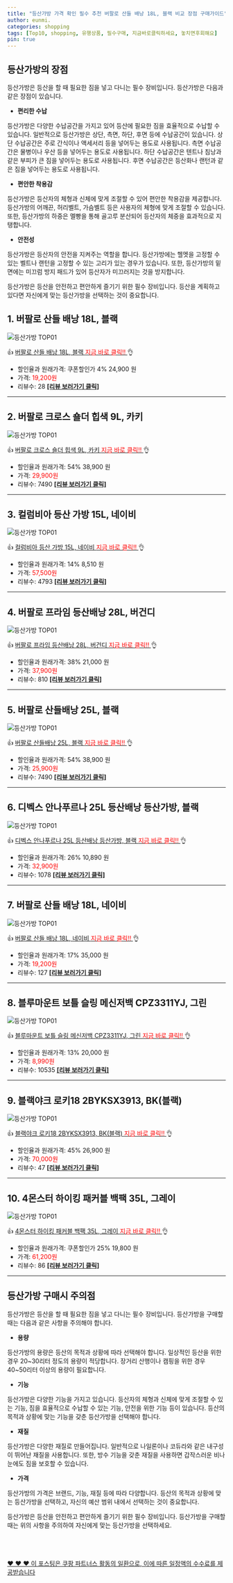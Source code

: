 ```yaml
---
title: "등산가방 가격 확인 필수 추천 버팔로 산들 배낭 18L, 블랙 비교 장점 구매가이드"
author: eunmi.
categories: shopping
tags: [Top10, shopping, 유행상품, 필수구매, 지금바로클릭하세요, 놓치면후회해요]
pin: true
---
```

## 등산가방의 장점

등산가방은 등산을 할 때 필요한 짐을 넣고 다니는 필수 장비입니다. 등산가방은 다음과 같은 장점이 있습니다.

* **편리한 수납**

등산가방은 다양한 수납공간을 가지고 있어 등산에 필요한 짐을 효율적으로 수납할 수 있습니다. 일반적으로 등산가방은 상단, 측면, 하단, 후면 등에 수납공간이 있습니다. 상단 수납공간은 주로 간식이나 액세서리 등을 넣어두는 용도로 사용됩니다. 측면 수납공간은 물병이나 우산 등을 넣어두는 용도로 사용됩니다. 하단 수납공간은 텐트나 침낭과 같은 부피가 큰 짐을 넣어두는 용도로 사용됩니다. 후면 수납공간은 등산화나 랜턴과 같은 짐을 넣어두는 용도로 사용됩니다.

* **편안한 착용감**

등산가방은 등산자의 체형과 신체에 맞게 조절할 수 있어 편안한 착용감을 제공합니다. 등산가방의 어깨끈, 허리벨트, 가슴벨트 등은 사용자의 체형에 맞게 조절할 수 있습니다. 또한, 등산가방의 하중은 멜빵을 통해 골고루 분산되어 등산자의 체중을 효과적으로 지탱합니다.

* **안전성**

등산가방은 등산자의 안전을 지켜주는 역할을 합니다. 등산가방에는 헬멧을 고정할 수 있는 벨트나 랜턴을 고정할 수 있는 고리가 있는 경우가 있습니다. 또한, 등산가방의 밑면에는 미끄럼 방지 패드가 있어 등산자가 미끄러지는 것을 방지합니다.

등산가방은 등산을 안전하고 편안하게 즐기기 위한 필수 장비입니다. 등산을 계획하고 있다면 자신에게 맞는 등산가방을 선택하는 것이 중요합니다.

   

## 1. 버팔로 산들 배낭 18L, 블랙

![등산가방 TOP01](https://thumbnail8.coupangcdn.com/thumbnails/remote/230x230ex/image/retail/images/2979344679073970-9b6495c7-5b80-42bf-af28-20ab00023a44.jpg)


👍 [버팔로 산들 배낭 18L, 블랙 <font color=red> 지금 바로 클릭!! </font> ](https://link.coupang.com/re/AFFSDP?lptag=AF3617701&subid=GithubCoopas&pageKey=6468020589&traceid=V0-153&itemId=14123160791&vendorItemId=5464500481) 👌 


- 할인율과 원래가격: 쿠폰할인가 4%  24,900   원
- 가격: <span style='color:red'>19,200원</span>
- 리뷰수: 28  [**[리뷰 보러가기 클릭]**](https://link.coupang.com/re/AFFSDP?lptag=AF3617701&subid=GithubCoopas&pageKey=6468020589&traceid=V0-153&itemId=14123160791&vendorItemId=5464500481)

---


   

## 2. 버팔로 크로스 숄더 힙색 9L, 카키

![등산가방 TOP01](https://thumbnail6.coupangcdn.com/thumbnails/remote/230x230ex/image/retail/images/2020/08/07/10/4/c7b20a0e-2108-46af-8f22-41baa560cdb2.jpg)


👍 [버팔로 크로스 숄더 힙색 9L, 카키 <font color=red> 지금 바로 클릭!! </font> ](https://link.coupang.com/re/AFFSDP?lptag=AF3617701&subid=GithubCoopas&pageKey=6446049322&traceid=V0-153&itemId=13973484955&vendorItemId=71261650428) 👌 


- 할인율과 원래가격: 54%  38,900   원
- 가격: <span style='color:red'>29,900원</span>
- 리뷰수: 7490  [**[리뷰 보러가기 클릭]**](https://link.coupang.com/re/AFFSDP?lptag=AF3617701&subid=GithubCoopas&pageKey=6446049322&traceid=V0-153&itemId=13973484955&vendorItemId=71261650428)

---


   

## 3. 컬럼비아 등산 가방 15L, 네이비

![등산가방 TOP01](https://thumbnail9.coupangcdn.com/thumbnails/remote/230x230ex/image/vendor_inventory/adf2/0d502641317238ad2dced7589cbad9932ef5b980c922725dc4c5e1ca4456.PNG)


👍 [컬럼비아 등산 가방 15L, 네이비 <font color=red> 지금 바로 클릭!! </font> ](https://link.coupang.com/re/AFFSDP?lptag=AF3617701&subid=GithubCoopas&pageKey=7558702634&traceid=V0-153&itemId=19908825334&vendorItemId=87004657295) 👌 


- 할인율과 원래가격: 14%  8,510   원
- 가격: <span style='color:red'>57,500원</span>
- 리뷰수: 4793  [**[리뷰 보러가기 클릭]**](https://link.coupang.com/re/AFFSDP?lptag=AF3617701&subid=GithubCoopas&pageKey=7558702634&traceid=V0-153&itemId=19908825334&vendorItemId=87004657295)

---


   

## 4. 버팔로 프라임 등산배낭 28L, 버건디

![등산가방 TOP01](https://thumbnail9.coupangcdn.com/thumbnails/remote/230x230ex/image/retail/images/6083102776365534-0ea54c18-81e5-44d7-ab30-561399829108.jpg)


👍 [버팔로 프라임 등산배낭 28L, 버건디 <font color=red> 지금 바로 클릭!! </font> ](https://link.coupang.com/re/AFFSDP?lptag=AF3617701&subid=GithubCoopas&pageKey=238348717&traceid=V0-153&itemId=755749053&vendorItemId=4908536976) 👌 


- 할인율과 원래가격: 38%  21,000   원
- 가격: <span style='color:red'>37,900원</span>
- 리뷰수: 810  [**[리뷰 보러가기 클릭]**](https://link.coupang.com/re/AFFSDP?lptag=AF3617701&subid=GithubCoopas&pageKey=238348717&traceid=V0-153&itemId=755749053&vendorItemId=4908536976)

---


   

## 5. 버팔로 산들배낭 25L, 블랙

![등산가방 TOP01](https://thumbnail7.coupangcdn.com/thumbnails/remote/230x230ex/image/retail/images/3832622716449432-9042d999-24f8-4055-a945-f6b2fd9a9483.jpg)


👍 [버팔로 산들배낭 25L, 블랙 <font color=red> 지금 바로 클릭!! </font> ](https://link.coupang.com/re/AFFSDP?lptag=AF3617701&subid=GithubCoopas&pageKey=4931623158&traceid=V0-153&itemId=6481528892&vendorItemId=73775809102) 👌 


- 할인율과 원래가격: 54%  38,900   원
- 가격: <span style='color:red'>25,900원</span>
- 리뷰수: 7490  [**[리뷰 보러가기 클릭]**](https://link.coupang.com/re/AFFSDP?lptag=AF3617701&subid=GithubCoopas&pageKey=4931623158&traceid=V0-153&itemId=6481528892&vendorItemId=73775809102)

---


   

## 6. 디벡스 안나푸르나 25L 등산배낭 등산가방, 블랙

![등산가방 TOP01](https://thumbnail8.coupangcdn.com/thumbnails/remote/230x230ex/image/vendor_inventory/dd4a/26c98a371a035583b2d78a63063bea60a287379a64e4fcbf3e347358232c.png)


👍 [디벡스 안나푸르나 25L 등산배낭 등산가방, 블랙 <font color=red> 지금 바로 클릭!! </font> ](https://link.coupang.com/re/AFFSDP?lptag=AF3617701&subid=GithubCoopas&pageKey=5408505944&traceid=V0-153&itemId=8125433938&vendorItemId=75413710225) 👌 


- 할인율과 원래가격: 26%  10,890   원
- 가격: <span style='color:red'>32,900원</span>
- 리뷰수: 1078  [**[리뷰 보러가기 클릭]**](https://link.coupang.com/re/AFFSDP?lptag=AF3617701&subid=GithubCoopas&pageKey=5408505944&traceid=V0-153&itemId=8125433938&vendorItemId=75413710225)

---


   

## 7. 버팔로 산들 배낭 18L, 네이비

![등산가방 TOP01](https://thumbnail6.coupangcdn.com/thumbnails/remote/230x230ex/image/retail/images/2019/10/15/17/5/8aa6f9a7-1eb7-4f03-924a-54eacfc66324.jpg)


👍 [버팔로 산들 배낭 18L, 네이비 <font color=red> 지금 바로 클릭!! </font> ](https://link.coupang.com/re/AFFSDP?lptag=AF3617701&subid=GithubCoopas&pageKey=6468020589&traceid=V0-153&itemId=14106524171&vendorItemId=5464500469) 👌 


- 할인율과 원래가격: 17%  35,000   원
- 가격: <span style='color:red'>19,200원</span>
- 리뷰수: 127  [**[리뷰 보러가기 클릭]**](https://link.coupang.com/re/AFFSDP?lptag=AF3617701&subid=GithubCoopas&pageKey=6468020589&traceid=V0-153&itemId=14106524171&vendorItemId=5464500469)

---


   

## 8. 블루마운트 보틀 슬링 메신저백 CPZ3311YJ, 그린

![등산가방 TOP01](https://thumbnail8.coupangcdn.com/thumbnails/remote/230x230ex/image/rs_quotation_api/bwcjfjlm/6e4835d459754b92af7e9bf33616fef9.jpg)


👍 [블루마운트 보틀 슬링 메신저백 CPZ3311YJ, 그린 <font color=red> 지금 바로 클릭!! </font> ](https://link.coupang.com/re/AFFSDP?lptag=AF3617701&subid=GithubCoopas&pageKey=5979720007&traceid=V0-153&itemId=10763634236&vendorItemId=78044134343) 👌 


- 할인율과 원래가격: 13%  20,000   원
- 가격: <span style='color:red'>8,990원</span>
- 리뷰수: 10535  [**[리뷰 보러가기 클릭]**](https://link.coupang.com/re/AFFSDP?lptag=AF3617701&subid=GithubCoopas&pageKey=5979720007&traceid=V0-153&itemId=10763634236&vendorItemId=78044134343)

---


   

## 9. 블랙야크 로키18 2BYKSX3913, BK(블랙)

![등산가방 TOP01](https://thumbnail9.coupangcdn.com/thumbnails/remote/230x230ex/image/vendor_inventory/9ef4/ceb86a0f7d726bb742f2df806e9b6f282ca2a70db2853f08815442da926c.png)


👍 [블랙야크 로키18 2BYKSX3913, BK(블랙) <font color=red> 지금 바로 클릭!! </font> ](https://link.coupang.com/re/AFFSDP?lptag=AF3617701&subid=GithubCoopas&pageKey=7185485030&traceid=V0-153&itemId=18130915260&vendorItemId=87555970859) 👌 


- 할인율과 원래가격: 45%  26,900   원
- 가격: <span style='color:red'>70,000원</span>
- 리뷰수: 47  [**[리뷰 보러가기 클릭]**](https://link.coupang.com/re/AFFSDP?lptag=AF3617701&subid=GithubCoopas&pageKey=7185485030&traceid=V0-153&itemId=18130915260&vendorItemId=87555970859)

---


   

## 10. 4몬스터 하이킹 패커블 백팩 35L, 그레이

![등산가방 TOP01](https://thumbnail7.coupangcdn.com/thumbnails/remote/230x230ex/image/retail/images/2023/10/25/11/5/4f466850-32ca-49a8-9d30-a7179a1a7d56.jpg)


👍 [4몬스터 하이킹 패커블 백팩 35L, 그레이 <font color=red> 지금 바로 클릭!! </font> ](https://link.coupang.com/re/AFFSDP?lptag=AF3617701&subid=GithubCoopas&pageKey=7674718124&traceid=V0-153&itemId=20483221675&vendorItemId=87562150471) 👌 


- 할인율과 원래가격: 쿠폰할인가 25%  19,800   원
- 가격: <span style='color:red'>61,200원</span>
- 리뷰수: 86  [**[리뷰 보러가기 클릭]**](https://link.coupang.com/re/AFFSDP?lptag=AF3617701&subid=GithubCoopas&pageKey=7674718124&traceid=V0-153&itemId=20483221675&vendorItemId=87562150471)

---
## 등산가방 구매시 주의점

등산가방은 등산을 할 때 필요한 짐을 넣고 다니는 필수 장비입니다. 등산가방을 구매할 때는 다음과 같은 사항을 주의해야 합니다.

* **용량**

등산가방의 용량은 등산의 목적과 상황에 따라 선택해야 합니다. 일상적인 등산을 위한 경우 20~30리터 정도의 용량이 적당합니다. 장거리 산행이나 캠핑을 위한 경우 40~50리터 이상의 용량이 필요합니다.

* **기능**

등산가방은 다양한 기능을 가지고 있습니다. 등산자의 체형과 신체에 맞게 조절할 수 있는 기능, 짐을 효율적으로 수납할 수 있는 기능, 안전을 위한 기능 등이 있습니다. 등산의 목적과 상황에 맞는 기능을 갖춘 등산가방을 선택해야 합니다.

* **재질**

등산가방은 다양한 재질로 만들어집니다. 일반적으로 나일론이나 코듀라와 같은 내구성이 뛰어난 재질을 사용합니다. 또한, 방수 기능을 갖춘 재질을 사용하면 갑작스러운 비나 눈에도 짐을 보호할 수 있습니다.

* **가격**

등산가방의 가격은 브랜드, 기능, 재질 등에 따라 다양합니다. 등산의 목적과 상황에 맞는 등산가방을 선택하고, 자신의 예산 범위 내에서 선택하는 것이 중요합니다.

등산가방은 등산을 안전하고 편안하게 즐기기 위한 필수 장비입니다. 등산가방을 구매할 때는 위의 사항을 주의하여 자신에게 맞는 등산가방을 선택하세요.<br><br><br><br><br> [ ❤ ❤ ❤ 이 포스팅은 쿠팡 파트너스 활동의 일환으로, 이에 따른 일정액의 수수료를 제공받습니다](https://link.coupang.com/a/bcEFyh)